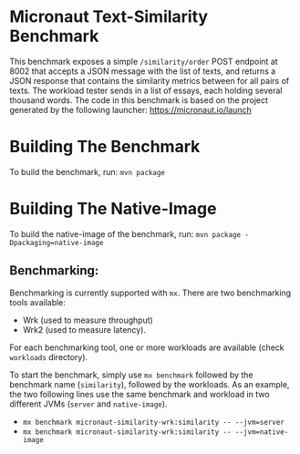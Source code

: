 # Micronaut Text-Similarity Benchmark

This benchmark exposes a simple `/similarity/order` POST endpoint at 8002 that accepts a JSON message
with the list of texts, and returns a JSON response
that contains the similarity metrics between for all pairs of texts.
The workload tester sends in a list of essays, each holding several thousand words.
The code in this benchmark is based on the project generated by the following launcher:
https://micronaut.io/launch


# Building The Benchmark

To build the benchmark, run: `mvn package`

# Building The Native-Image

To build the native-image of the benchmark, run: `mvn package -Dpackaging=native-image`

## Benchmarking:

Benchmarking is currently supported with `mx`. There are two benchmarking tools available:

- Wrk (used to measure throughput)
- Wrk2 (used to measure latency).

For each benchmarking tool, one or more workloads are available (check `workloads` directory).

To start the benchmark, simply use `mx benchmark` followed by the benchmark name (`similarity`),
followed by the workloads. As an example, the two following lines use the same benchmark
and workload in two different JVMs (`server` and `native-image`).

- `mx benchmark micronaut-similarity-wrk:similarity -- --jvm=server`
- `mx benchmark micronaut-similarity-wrk:similarity -- --jvm=native-image`

